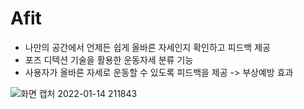 # Afit

  - 나만의 공간에서 언제든 쉽게 올바른 자세인지 확인하고 피드백 제공
  - 포즈 디텍션 기술을 활용한 운동자세 분류 기능
  - 사용자가 올바른 자세로 운동할 수 있도록 피드백을 제공 -> 부상예방 효과  

![화면 캡처 2022-01-14 211843](https://user-images.githubusercontent.com/82262741/149514487-8a8e1e13-795e-4a62-82ab-4a8993a32947.png)
